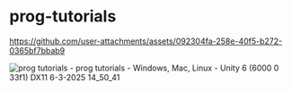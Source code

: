 # prog-tutorials

https://github.com/user-attachments/assets/092304fa-258e-40f5-b272-0365bf7bbab9

![prog tutorials - prog tutorials - Windows, Mac, Linux - Unity 6 (6000 0 33f1) _DX11_ 6-3-2025 14_50_41](https://github.com/user-attachments/assets/03f2c4ec-94b4-4c75-a74d-13d6efcbc7e3)
